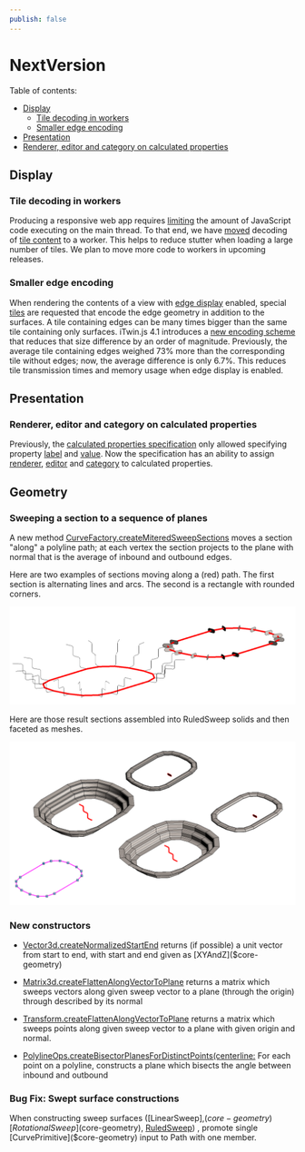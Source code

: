 ```yaml
---
publish: false
---
```

# NextVersion

Table of contents:

- [Display](#display)
  - [Tile decoding in workers](#tile-decoding-in-workers)
  - [Smaller edge encoding](#smaller-edge-encoding)
- [Presentation](#presentation)
- [Renderer, editor and category on calculated properties](#renderer-editor-and-category-on-calculated-properties)

## Display

### Tile decoding in workers

Producing a responsive web app requires [limiting](https://web.dev/off-main-thread/) the amount of JavaScript code executing on the main thread. To that end, we have [moved](https://github.com/iTwin/itwinjs-core/pull/5548) decoding of [tile content](https://www.itwinjs.org/learning/display/tiles/) to a worker. This helps to reduce stutter when loading a large number of tiles. We plan to move more code to workers in upcoming releases.

### Smaller edge encoding

When rendering the contents of a view with [edge display](https://www.itwinjs.org/learning/display/edgedisplay/) enabled, special [tiles](https://www.itwinjs.org/learning/display/tiles/) are requested that encode the edge geometry in addition to the surfaces. A tile containing edges can be many times bigger than the same tile containing only surfaces. iTwin.js 4.1 introduces a [new encoding scheme](https://github.com/iTwin/itwinjs-core/pull/5581) that reduces that size difference by an order of magnitude. Previously, the average tile containing edges weighed 73% more than the corresponding tile without edges; now, the average difference is only 6.7%. This reduces tile transmission times and memory usage when edge display is enabled.

## Presentation

### Renderer, editor and category on calculated properties

Previously, the [calculated properties specification](../presentation/content/CalculatedPropertiesSpecification.md) only allowed specifying property [label](../presentation/content/CalculatedPropertiesSpecification.md#attribute-label) and [value](../presentation/content/CalculatedPropertiesSpecification.md#attribute-value). Now the specification has an ability to assign [renderer](../presentation/content/CalculatedPropertiesSpecification.md#attribute-renderer), [editor](../presentation/content/CalculatedPropertiesSpecification.md#attribute-editor) and [category](../presentation/content/CalculatedPropertiesSpecification.md#attribute-categoryid) to calculated properties.

## Geometry

### Sweeping a section to a sequence of planes

A new method [CurveFactory.createMiteredSweepSections]($core-geometry) moves a section "along" a polyline path; at each vertex the section projects to the plane with normal that is the average of inbound and outbound edges.

Here are two examples of sections moving along a (red) path.  The first section is alternating lines and arcs.  The second is a rectangle with rounded corners.

![createMiteredSweepSectionsSections](./assets/sweepSequence.png)

Here are those result sections assembled into RuledSweep solids and then faceted as meshes.

![createMiteredSweepSectionsAsSurfaceAndMesh](./assets/createMiteredSweepSections.jpg)

### New constructors

- [Vector3d.createNormalizedStartEnd]($core-geometry) returns (if possible) a unit vector from start to end, with start and end given as [XYAndZ]($core-geometry)
- [Matrix3d.createFlattenAlongVectorToPlane]($core-geometry) returns a matrix which sweeps vectors along given sweep vector to a plane (through the origin) through described by its normal
- [Transform.createFlattenAlongVectorToPlane]($core-geometry) returns a matrix which sweeps points along given sweep vector to a plane with given origin and normal.

- [PolylineOps.createBisectorPlanesForDistinctPoints(centerline:]($core-geometry) For each point on a polyline, constructs a plane which bisects the angle between inbound and outbound

### Bug Fix: Swept surface constructions

When constructing sweep surfaces ([LinearSweep],($core-geometry) [RotationalSweep]($core-geometry), [RuledSweep]($core-geometry)) , promote single [CurvePrimitive]($core-geometry) input to Path with one member.
